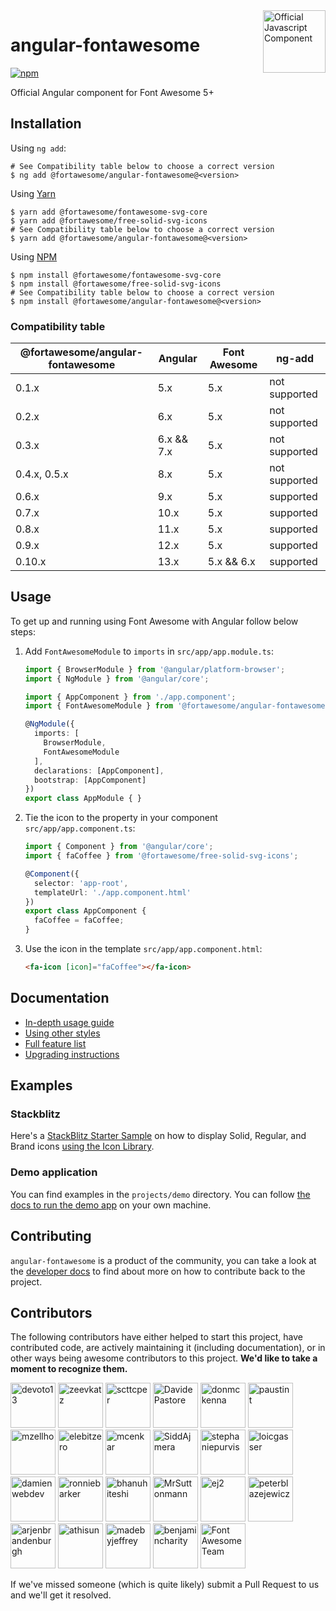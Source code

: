 <a href="https://fontawesome.com">
  <img align="right" width="100" height="100" alt="Official Javascript Component" src="https://img.fortawesome.com/349cfdf6/official-javascript-component.svg">
</a>

# angular-fontawesome

[![npm](https://img.shields.io/npm/v/@fortawesome/angular-fontawesome.svg?style=flat-square)](https://www.npmjs.com/package/@fortawesome/angular-fontawesome)

Official Angular component for Font Awesome 5+

## Installation

Using `ng add`:

```
# See Compatibility table below to choose a correct version
$ ng add @fortawesome/angular-fontawesome@<version>
```

Using [Yarn](https://yarnpkg.com)
```
$ yarn add @fortawesome/fontawesome-svg-core
$ yarn add @fortawesome/free-solid-svg-icons
# See Compatibility table below to choose a correct version
$ yarn add @fortawesome/angular-fontawesome@<version>
```

Using [NPM](https://www.npmjs.com/)
```
$ npm install @fortawesome/fontawesome-svg-core
$ npm install @fortawesome/free-solid-svg-icons
# See Compatibility table below to choose a correct version
$ npm install @fortawesome/angular-fontawesome@<version>
```

### Compatibility table

|@fortawesome/angular-fontawesome|Angular|Font Awesome|ng-add|
|-|-|-|-|
|0.1.x|5.x|5.x|not supported|
|0.2.x|6.x|5.x|not supported|
|0.3.x|6.x && 7.x|5.x|not supported|
|0.4.x, 0.5.x|8.x|5.x|not supported|
|0.6.x|9.x|5.x|supported|
|0.7.x|10.x|5.x|supported|
|0.8.x|11.x|5.x|supported|
|0.9.x|12.x|5.x|supported|
|0.10.x|13.x|5.x && 6.x|supported|

## Usage
To get up and running using Font Awesome with Angular follow below steps:

1. Add `FontAwesomeModule` to `imports` in
`src/app/app.module.ts`:

    ```typescript
    import { BrowserModule } from '@angular/platform-browser';
    import { NgModule } from '@angular/core';
    
    import { AppComponent } from './app.component';
    import { FontAwesomeModule } from '@fortawesome/angular-fontawesome';
    
    @NgModule({
      imports: [
        BrowserModule,
        FontAwesomeModule
      ],
      declarations: [AppComponent],
      bootstrap: [AppComponent]
    })
    export class AppModule { }
    ```

2. Tie the icon to the property in your component
`src/app/app.component.ts`:

    ```typescript
    import { Component } from '@angular/core';
    import { faCoffee } from '@fortawesome/free-solid-svg-icons';
    
    @Component({
      selector: 'app-root',
      templateUrl: './app.component.html'
    })
    export class AppComponent {
      faCoffee = faCoffee;
    }
    ```

3. Use the icon in the template
`src/app/app.component.html`:

    ```html
    <fa-icon [icon]="faCoffee"></fa-icon>
    ```

## Documentation

* [In-depth usage guide](./docs/usage.md)
* [Using other styles](./docs/usage/using-other-styles.md)
* [Full feature list](./docs/usage/features.md)
* [Upgrading instructions](UPGRADING.md)

## Examples

### Stackblitz
Here's a [StackBlitz Starter Sample](https://stackblitz.com/edit/angular-ivy-7jrcne) on how to display Solid, Regular, and Brand icons [using the Icon Library](./docs/usage/icon-library.md#using-the-icon-library).


### Demo application
You can find examples in the `projects/demo` directory. You can follow [the docs to run the demo app](./DEVELOPER.md#setting-up-the-local-environment) on your own machine.

## Contributing
`angular-fontawesome` is a product of the community, you can take a look at the [developer docs](./DEVELOPER.md) to find about more on how to contribute back to the project.

## Contributors

The following contributors have either helped to start this project, have contributed
code, are actively maintaining it (including documentation), or in other ways
being awesome contributors to this project. **We'd like to take a moment to recognize them.**

[<img src="https://github.com/devoto13.png?size=72" alt="devoto13" width="72">](https://github.com/devoto13)
[<img src="https://github.com/zeevkatz.png?size=72" alt="zeevkatz" width="72">](https://github.com/zeevkatz)
[<img src="https://github.com/scttcper.png?size=72" alt="scttcper" width="72">](https://github.com/scttcper)
[<img src="https://github.com/DavidePastore.png?size=72" alt="DavidePastore" width="72">](https://github.com/DavidePastore)
[<img src="https://github.com/donmckenna.png?size=72" alt="donmckenna" width="72">](https://github.com/donmckenna)
[<img src="https://github.com/paustint.png?size=72" alt="paustint" width="72">](https://github.com/paustint)
[<img src="https://github.com/mzellho.png?size=72" alt="mzellho" width="72">](https://github.com/mzellho)
[<img src="https://github.com/elebitzero.png?size=72" alt="elebitzero" width="72">](https://github.com/elebitzero)
[<img src="https://github.com/mcenkar.png?size=72" alt="mcenkar" width="72">](https://github.com/mcenkar)
[<img src="https://github.com/SiddAjmera.png?size=72" alt="SiddAjmera" width="72">](https://github.com/SiddAjmera)
[<img src="https://github.com/stephaniepurvis.png?size=72" alt="stephaniepurvis" width="72">](https://github.com/stephaniepurvis)
[<img src="https://github.com/loicgasser.png?size=72" alt="loicgasser" width="72">](https://github.com/loicgasser)
[<img src="https://github.com/damienwebdev.png?size=72" alt="damienwebdev" width="72">](https://github.com/damienwebdev)
[<img src="https://github.com/ronniebarker.png?size=72" alt="ronniebarker" width="72">](https://github.com/ronniebarker)
[<img src="https://github.com/bhanuhiteshi.png?size=72" alt="bhanuhiteshi" width="72">](https://github.com/bhanuhiteshi)
[<img src="https://github.com/MrSuttonmann.png?size=72" alt="MrSuttonmann" width="72">](https://github.com/MrSuttonmann)
[<img src="https://github.com/ej2.png?size=72" alt="ej2" width="72">](https://github.com/ej2)
[<img src="https://github.com/peterblazejewicz.png?size=72" alt="peterblazejewicz" width="72">](https://github.com/peterblazejewicz)
[<img src="https://github.com/arjenbrandenburgh.png?size=72" alt="arjenbrandenburgh" width="72">](https://github.com/arjenbrandenburgh)
[<img src="https://github.com/athisun.png?size=72" alt="athisun" width="72">](https://github.com/athisun)
[<img src="https://github.com/madebyjeffrey.png?size=72" alt="madebyjeffrey" width="72">](https://github.com/madebyjeffrey)
[<img src="https://github.com/benjamincharity.png?size=72" alt="benjamincharity" width="72">](https://github.com/benjamincharity)
[<img src="https://github.com/FortAwesome.png?size=72" alt="Font Awesome Team" width="72">](https://github.com/orgs/FortAwesome/people)

If we've missed someone (which is quite likely) submit a Pull Request to us and we'll get it resolved.
